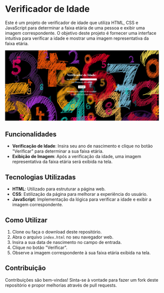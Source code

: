 # Verificador de Idade

Este é um projeto de verificador de idade que utiliza HTML, CSS e JavaScript para determinar a faixa etária de uma pessoa e exibir uma imagem correspondente. O objetivo deste projeto é fornecer uma interface intuitiva para verificar a idade e mostrar uma imagem representativa da faixa etária.

<img src="./assets/verificador.png" alt="">

## Funcionalidades

- **Verificação de Idade**: Insira seu ano de nascimento e clique no botão "Verificar" para determinar a sua faixa etária.
- **Exibição de Imagem**: Após a verificação da idade, uma imagem representativa da faixa etária será exibida na tela.

## Tecnologias Utilizadas

- **HTML**: Utilizado para estruturar a página web.
- **CSS**: Estilização da página para melhorar a experiência do usuário.
- **JavaScript**: Implementação da lógica para verificar a idade e exibir a imagem correspondente.

## Como Utilizar

1. Clone ou faça o download deste repositório.
2. Abra o arquivo `index.html` no seu navegador web.
3. Insira a sua data de nascimento no campo de entrada.
4. Clique no botão "Verificar".
5. Observe a imagem correspondente à sua faixa etária exibida na tela.

## Contribuição

Contribuições são bem-vindas! Sinta-se à vontade para fazer um fork deste repositório e propor melhorias através de pull requests.

